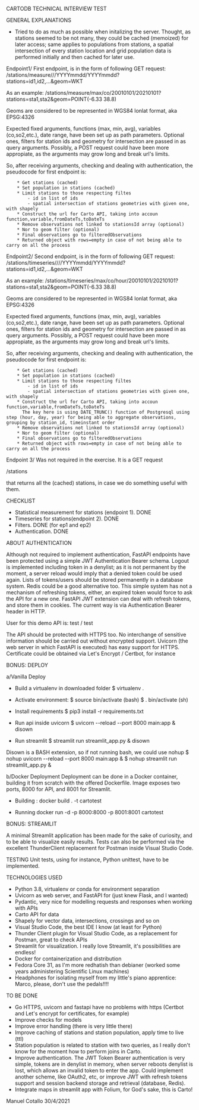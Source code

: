 CARTODB TECHNICAL INTERVIEW TEST

GENERAL EXPLANATIONS

* Tried to do as much as possible when initalizing the server. Thought, as stations seemed to be not many, they could be cached (memoized) for later access; same applies to populations from stations, a spatial intersection of every station location and grid population data is performed initially and then cached for later use.

Endpoint1/ First endpoint, is in the form of following GET request:
/stations/measure/<function>/<variable>/YYYYmmdd/YYYYmmdd?stations=id1,id2,...&geom=WKT

As an example:
/stations/measure/max/co/20010101/20210101?stations=sta1,sta2&geom=POINT(-6.33 38.8)

Geoms are considered to be represented in WGS84 lonlat format, aka EPSG:4326

Expected fixed arguments, functions (max, min, avg), variables (co,so2,etc.), date range, have been set up as path parameters. Optional ones, filters for station ids and geometry for intersection are passed in as query arguments.
Possibly, a POST request could have been more appropiate, as the arguments may grow long and break url's limits.

So, after receiving arguments, checking and dealing with authentication, the pseudocode for first endpoint is:

        * Get stations (cached)
        * Set population in stations (cached)
        * Limit stations to those respecting filtes
            - id in list of ids
            - spatial intersection of stations geometries with given one, with shapely
        * Construct the url for Carto API, taking into accoun  function,variable,fromDateTs,toDateTs
        * Remove observations not linked to stationsId array (optional)
        * Nor to geom filter (optional)
        * Final observations go to filteredObservations 
        * Returned object with rows=empty in case of not being able to carry on all the process        

Endpoint2/ Second endpoint, is in the form of following GET request:
/stations/timeseries/<function>/<variable>/<step>/YYYYmmdd/YYYYmmdd?stations=id1,id2,...&geom=WKT

As an example:
/stations/timeseries/max/co/hour/20010101/20210101?stations=sta1,sta2&geom=POINT(-6.33 38.8)

Geoms are considered to be represented in WGS84 lonlat format, aka EPSG:4326

Expected fixed arguments, functions (max, min, avg), variables (co,so2,etc.), date range, have been set up as path parameters. Optional ones, filters for station ids and geometry for intersection are passed in as query arguments.
Possibly, a POST request could have been more appropiate, as the arguments may grow long and break url's limits.

So, after receiving arguments, checking and dealing with authentication, the pseudocode for first endpoint is:

        * Get stations (cached)
        * Set population in stations (cached)
        * Limit stations to those respecting filtes
            - id in list of ids
            - spatial intersection of stations geometries with given one, with shapely
        * Construct the url for Carto API, taking into accoun  function,variable,fromDateTs,toDateTs
          The key here is using DATE_TRUNC() function of Postgresql using step (hour, day, year) for being able to aggregate observations, grouping by station_id, timeinstant order
        * Remove observations not linked to stationsId array (optional)
        * Nor to geom filter (optional)
        * Final observations go to filteredObservations 
        * Returned object with rows=empty in case of not being able to carry on all the process      

Endpoint 3/ Was not required in the exercise. It is a GET request

/stations

that returns all the (cached) stations, in case we do something useful with them.

CHECKLIST

- Statistical measurement for stations (endpoint 1). DONE 
- Timeseries for stations(endpoint 2). DONE
- Filters. DONE (for ep1 and ep2)
- Authentication. DONE

ABOUT AUTHENTICATION

Although not required to implement authentication, FastAPI endpoints have been protected using a simple JWT Authentication Bearer schema.
Logout is implemented including token in a denylist; as it is not permanent by the moment, a server reload would imply that a denied token could be used again. Lists of tokens/users should be stored permanently in a database system. Redis could be a good alternative too. This simple system has not a mechanism of refreshing tokens, either, an expired token would force to ask the API for a new one. FastAPI JWT extension can deal with refresh tokens, and store them in cookies. The current way is via Authentication Bearer header in HTTP.

User for this demo API is:  test / test

The API should be protected with HTTPS too. No interchange of sensitive information should be carried out without encrypted support.
Uvicorn (the web server in which FastAPI is executed) has easy support for HTTPS. Certificate could be obtained via Let's Encrypt / Certbot, for instance

BONUS: DEPLOY

a/Vanilla Deploy
 * Build a virtualenv in downloaded folder
   $ virtualenv .

  * Activate environment:
   $ source bin/activate   (bash)
   $ . bin/activate (sh)

 * Install requirements
   $ pip3 install -r requirements.txt

 * Run api inside uvicorn
   $ uvicorn --reload --port 8000 main:app & disown
 
 * Run streamlit 
   $ streamlit run streamlit_app.py & disown

  Disown is a BASH extension, so if not running bash, we could use nohup
  $ nohup uvicorn --reload --port 8000 main:app &
  $ nohup streamlit run streamlit_app.py &
   

b/Docker Deployment
Deployment can be done in a Docker container, building it from scratch with the offered Dockerfile.
Image exposes two ports, 8000 for API, and 8001 for Streamlit.
 
 * Building :
   docker build . -t cartotest

 * Running
   docker run  -d  -p 8000:8000 -p 8001:8001 cartotest

BONUS: STREAMLIT

A minimal Streamlit application has been made for the sake of curiosity, and to be able to visualize easily results.
Tests can also be performed via the excellent ThunderClient replacement for Postman inside Visual Studio Code.

TESTING
Unit tests, using for instance, Python unittest, have to be implemented.

TECHNOLOGIES USED
* Python 3.8, virtualenv or conda for environment separation
* Uvicorn as web server, and FastAPI for (just knew Flask, and I wanted)
* Pydantic, very nice for modelling requests and responses when working with APIs
* Carto API for data 
* Shapely for vector data, intersections, crossings and so on
* Visual Studio Code, the best IDE I know (at least for Python)
* Thunder Client plugin for Visual Studio Code, as a replacement for Postman, great to check APIs
* Streamlit for visualization. I really love Streamlit, it's possibilities are endless!
* Docker for containerization and distribution
* Fedora Core 31, as I'm more redhatish than debianer (worked some years administering Scientific Linux machines)
* Headphones for isolating myself from my little's piano apprentice: Marco, please, don't use the pedals!!!!

TO BE DONE

* Go HTTPS, uvicorn and fastapi have no problems with https (Certbot and Let's encrypt for certificates, for example)
* Improve checks for models 
* Improve error handling (there is very little there)
* Improve caching of stations and station population, apply time to live (ttl) 
* Station population is related to station with two queries, as I really don't know for the moment how to perform joins in Carto.
* Improve authentication. The JWT Token Bearer authentication is very simple, tokens are in denylist in memory, when server reboots denylist is lost, which allows an invalid token to enter the app. Could implement another scheme, like OAuth2, etc, or improve JWT with refresh tokens support and session backend storage and retrieval (database, Redis).
* Integrate maps in streamlit app with Folium, for God's sake, this is Carto! 


Manuel Cotallo
30/4/2021
